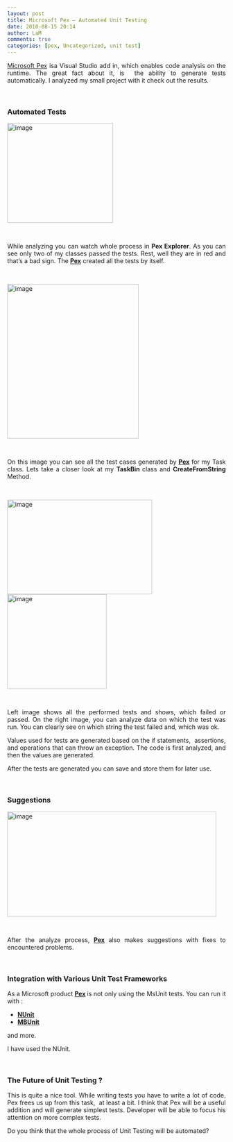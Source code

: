 ```yaml
---
layout: post
title: Microsoft Pex – Automated Unit Testing
date: 2010-08-15 20:14
author: LaM
comments: true
categories: [pex, Uncategorized, unit test]
---
```

<p align="justify"><a href="http://research.microsoft.com/en-us/projects/pex/">Microsoft Pex</a> isa Visual Studio add in, which enables code analysis on the runtime. The great fact about it, is&#160; the ability to generate tests automatically. I analyzed my small project with it check out the results.</p>  <p align="justify">&#160;</p>  <h3 align="justify">Automated Tests</h3>  <p align="justify"><a href="http://lammichalfranc.files.wordpress.com/2010/08/image28.png"><img style="border-bottom:0;border-left:0;display:inline;border-top:0;border-right:0;" title="image" border="0" alt="image" src="http://lammichalfranc.files.wordpress.com/2010/08/image_thumb28.png" width="244" height="230" /></a> </p>  <p align="justify">&#160;</p>  <p align="justify">While analyzing you can watch whole process in <strong>Pex Explorer</strong>. As you can see only two of my classes passed the tests. Rest, well they are in red and that’s a bad sign. The <strong><a href="http://research.microsoft.com/en-us/projects/pex/">Pex</a></strong> created all the tests by itself.</p>  <p align="justify">&#160;</p>  <p align="justify"><a href="http://lammichalfranc.files.wordpress.com/2010/08/image29.png"><img style="border-bottom:0;border-left:0;display:inline;border-top:0;border-right:0;" title="image" border="0" alt="image" src="http://lammichalfranc.files.wordpress.com/2010/08/image_thumb29.png" width="303" height="356" /></a> </p>  <p align="justify">&#160;</p>  <p align="justify"></p>  <p align="justify">On this image you can see all the test cases generated by <strong><a href="http://research.microsoft.com/en-us/projects/pex/">Pex</a></strong> for my Task class. Lets take a closer look at my <strong>TaskBin </strong>class and <strong>CreateFromString </strong>Method.</p>  <p align="justify">&#160;</p>  <p align="justify"><a href="http://lammichalfranc.files.wordpress.com/2010/08/image30.png"><img style="border-bottom:0;border-left:0;display:inline;border-top:0;border-right:0;" title="image" border="0" alt="image" src="http://lammichalfranc.files.wordpress.com/2010/08/image_thumb30.png" width="334" height="218" /></a> <a href="http://lammichalfranc.files.wordpress.com/2010/08/image31.png"><img style="border-bottom:0;border-left:0;display:inline;border-top:0;border-right:0;" title="image" border="0" alt="image" src="http://lammichalfranc.files.wordpress.com/2010/08/image_thumb31.png" width="229" height="218" /></a> </p>  <p align="justify">&#160;</p>  <p align="justify">Left image shows all the performed tests and shows, which failed or passed. On the right image, you can analyze data on which the test was run. You can clearly see on which string the test failed and, which was ok.</p>  <p align="justify">Values used for tests are generated based on the if statements,&#160; assertions, and operations that can throw an exception. The code is first analyzed, and then the values are generated.</p>  <p align="justify">After the tests are generated you can save and store them for later use.</p>  <p align="justify">&#160;</p>  <h3 align="justify">Suggestions</h3>  <p align="justify"><a href="http://lammichalfranc.files.wordpress.com/2010/08/image32.png"><img style="border-bottom:0;border-left:0;display:inline;border-top:0;border-right:0;" title="image" border="0" alt="image" src="http://lammichalfranc.files.wordpress.com/2010/08/image_thumb32.png" width="482" height="242" /></a> </p>  <p align="justify">&#160;</p>  <p align="justify">After the analyze process, <strong><a href="http://research.microsoft.com/en-us/projects/pex/">Pex</a> </strong>also makes suggestions with fixes to encountered problems.</p>  <p align="justify">&#160;</p>  <h3 align="justify">Integration with Various Unit Test Frameworks</h3>  <p align="justify">As a Microsoft product <strong><a href="http://research.microsoft.com/en-us/projects/pex/">Pex</a> </strong>is not only using the MsUnit tests. You can run it with :</p>  <ul>   <li>     <div align="justify"><strong><a href="http://www.nunit.org/">NUnit</a></strong></div>   </li>    <li>     <div align="justify"><strong><a href="http://www.mbunit.com/Default.aspx">MBUnit</a></strong>&#160;</div>   </li> </ul>  <p align="justify">and more.</p>  <p align="justify">I have used the NUnit.</p>  <p align="justify">&#160;</p>  <h3 align="justify">The Future of Unit Testing ?</h3>  <p align="justify">This is quite a nice tool. While writing tests you have to write a lot of code. Pex frees us up from this task,&#160; at least a bit. I think that Pex will be a useful addition and will generate simplest tests. Developer will be able to focus his attention on more complex tests.</p>  <p align="justify">Do you think that the whole process of Unit Testing will be automated?    </p>

